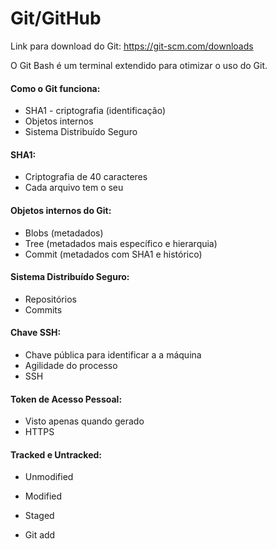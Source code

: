 # Git/GitHub

Link para download do Git: https://git-scm.com/downloads

O Git Bash é um terminal extendido para otimizar o uso do Git.



#### Como o Git funciona:

- SHA1 - criptografia (identificação)
- Objetos internos
- Sistema Distribuído Seguro

#### SHA1:

- Criptografia de 40 caracteres
- Cada arquivo tem o seu

#### Objetos internos do Git:

- Blobs (metadados)
- Tree (metadados mais específico e hierarquia)
- Commit (metadados com SHA1 e histórico)

#### Sistema Distribuído Seguro:

- Repositórios
- Commits

#### Chave SSH:

- Chave pública para identificar a a máquina
- Agilidade do processo
- SSH

#### Token de Acesso Pessoal:

- Visto apenas quando gerado
- HTTPS

#### Tracked e Untracked:

- Unmodified

- Modified

- Staged

- Git add


